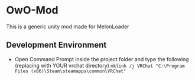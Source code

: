 # OwO-Mod
This is a generic unity mod made for MelonLoader


## Development Environment
- Open Command Prompt inside the project folder and type the following (replacing with YOUR vrchat directory)
```mklink /j VRChat "C:\Program Files (x86)\Steam\steamapps\common\VRChat"```
